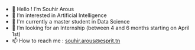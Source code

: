 - 👋 Hello ! I’m Souhir Arous
- 👀 I’m interested in Artificial Intelligence
- 🌱 I'm currently a master student in Data Science
- 💞️ I’m looking for an Internship (between 4 and 6 months starting on April 1st)
- 📫 How to reach me : souhir.arous@esprit.tn

<!---
aroussouhir/aroussouhir is a ✨ special ✨ repository because its `README.md` (this file) appears on your GitHub profile.
You can click the Preview link to take a look at your changes.
--->
